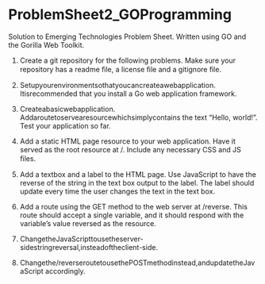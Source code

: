 # ProblemSheet2_GOProgramming

Solution to Emerging Technologies Problem Sheet. Written using GO and the Gorilla Web Toolkit. 

1. Create a git repository for the following problems. Make sure your repository has a readme ﬁle, a license ﬁle and a gitignore ﬁle. 

2. Setupyourenvironmentsothatyoucancreateawebapplication. Itisrecommended that you install a Go web application framework. 

3. Createabasicwebapplication. Addaroutetoservearesourcewhichsimplycontains the text “Hello, world!”. Test your application so far. 

4. Add a static HTML page resource to your web application. Have it served as the root resource at /. Include any necessary CSS and JS ﬁles. 

5. Add a textbox and a label to the HTML page. Use JavaScript to have the reverse of the string in the text box output to the label. The label should update every time the user changes the text in the text box. 

6. Add a route using the GET method to the web server at /reverse. This route should accept a single variable, and it should respond with the variable’s value reversed as the resource. 

7. ChangetheJavaScripttousetheserver-sidestringreversal,insteadoftheclient-side. 

8. Changethe/reverseroutetousethePOSTmethodinstead,andupdatetheJavaScript accordingly.
